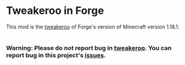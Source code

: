 Tweakeroo in Forge
==============
This mod is the [tweakeroo](https://github.com/maruohon/tweakeroo) of Forge's version of Minecraft version 1.18.1.   
</br>
### Warning: Please do not report bug in [tweakeroo](https://github.com/maruohon/tweakeroo). You can report bug in this project's [issues](https://github.com/PlumeIS/tweakeroo-forge/issues).


